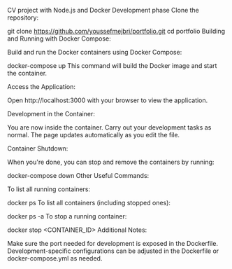 CV project with Node.js and Docker
Development phase
Clone the repository:

git clone https://github.com/youssefmejbri/portfolio.git
cd portfolio
Building and Running with Docker Compose:

Build and run the Docker containers using Docker Compose:

docker-compose up 
This command will build the Docker image and start the container.

Access the Application:

Open http://localhost:3000 with your browser to view the application.

Development in the Container:

You are now inside the container. Carry out your development tasks as normal. The page updates automatically as you edit the file.

Container Shutdown:

When you're done, you can stop and remove the containers by running:

docker-compose down
Other Useful Commands:

To list all running containers:

docker ps
To list all containers (including stopped ones):

docker ps -a
To stop a running container:

docker stop <CONTAINER_ID>
Additional Notes:

Make sure the port needed for development is exposed in the Dockerfile.
Development-specific configurations can be adjusted in the Dockerfile or docker-compose.yml as needed.
